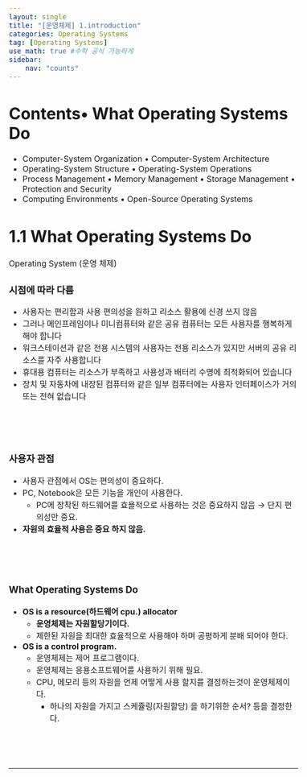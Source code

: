 ```yaml
---
layout: single
title: "[운영체제] 1.introduction" 
categories: Operating Systems
tag: [Operating Systems]
use_math: true #수학 공식 가능하게
sidebar:
    nav: "counts"
---
```


<style>
  body {
    font-size: 16px; /* 폰트 사이즈 조절 */
  }
</style>





# **Contents**• What Operating Systems Do

- Computer-System Organization
• Computer-System Architecture
- Operating-System Structure
• Operating-System Operations
- Process Management
• Memory Management
• Storage Management
• Protection and Security
- Computing Environments
• Open-Source Operating Systems

# **1.1 What Operating Systems Do**

Operating System (운영 체제)

### 시점에 따라 다름

- 사용자는 편리함과 사용 편의성을 원하고 리소스 활용에 신경 쓰지 않음
- 그러나 메인프레임이나 미니컴퓨터와 같은 공유 컴퓨터는 모든 사용자를 행복하게 해야 합니다
- 워크스테이션과 같은 전용 시스템의 사용자는 전용 리소스가 있지만 서버의 공유 리소스를 자주 사용합니다
- 휴대용 컴퓨터는 리소스가 부족하고 사용성과 배터리 수명에 최적화되어 있습니다
- 장치 및 자동차에 내장된 컴퓨터와 같은 일부 컴퓨터에는 사용자 인터페이스가 거의 또는 전혀 없습니다

<br>

**<br>**

### 사용자 관점

- 사용자 관점에서 OS는 편의성이 중요하다.
- PC, Notebook은 모든 기능을 개인이 사용한다.
    - PC에 장착된 하드웨어를 효욜적으로 사용하는 것은 중요하지 않음 → 단지 편의성만 중요.
- **자원의 효율적 사용은 중요 하지 않음.**

<br>

**<br>**

### **What Operating Systems Do**

- **OS is a resource(하드웨어 cpu.) allocator**
    - **운영체제는 자원할당기이다.**
    - 제한된 자원을 최대한 효율적으로 사용해야 하며 공평하게 분배 되어야 한다.
- **OS is a control program.**
    - 운영체제는 제어 프로그램이다.
    - 운영체제는 응용소프트웨어를 사용하기 위해 필요.
    - CPU, 메모리 등의 자원을 언제 어떻게 사용 할지를 결정하는것이 운영체제이다.
        - 하나의 자원을 가지고 스케쥴링(자원할당) 을 하기위한 순서? 등을 결정한다.

<br>

**<br>**

****